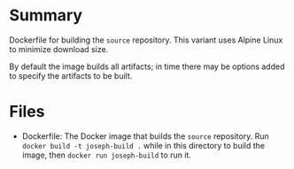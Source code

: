 # Summary
Dockerfile for building the `source` repository. This variant uses Alpine Linux to minimize download size.

By default the image builds all artifacts; in time there may be options added to specify the artifacts to be built.

# Files
  * Dockerfile: The Docker image that builds the `source` repository. Run `docker build -t joseph-build .` while in this directory to build the image, then `docker run joseph-build` to run it.